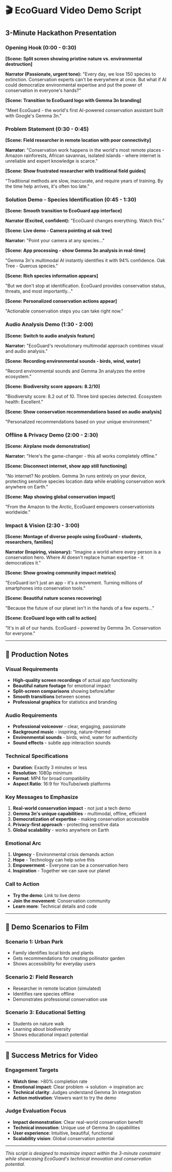 # 🎬 EcoGuard Video Demo Script
## 3-Minute Hackathon Presentation

### **Opening Hook (0:00 - 0:30)**

**[Scene: Split screen showing pristine nature vs. environmental destruction]**

**Narrator (Passionate, urgent tone):**
"Every day, we lose 150 species to extinction. Conservation experts can't be everywhere at once. But what if AI could democratize environmental expertise and put the power of conservation in everyone's hands?"

**[Scene: Transition to EcoGuard logo with Gemma 3n branding]**

"Meet EcoGuard - the world's first AI-powered conservation assistant built with Google's Gemma 3n."

### **Problem Statement (0:30 - 0:45)**

**[Scene: Field researcher in remote location with poor connectivity]**

**Narrator:**
"Conservation work happens in the world's most remote places - Amazon rainforests, African savannas, isolated islands - where internet is unreliable and expert knowledge is scarce."

**[Scene: Show frustrated researcher with traditional field guides]**

"Traditional methods are slow, inaccurate, and require years of training. By the time help arrives, it's often too late."

### **Solution Demo - Species Identification (0:45 - 1:30)**

**[Scene: Smooth transition to EcoGuard app interface]**

**Narrator (Excited, confident):**
"EcoGuard changes everything. Watch this."

**[Scene: Live demo - Camera pointing at oak tree]**

**Narrator:**
"Point your camera at any species..."

**[Scene: App processing - show Gemma 3n analysis in real-time]**

"Gemma 3n's multimodal AI instantly identifies it with 94% confidence. Oak Tree - Quercus species."

**[Scene: Rich species information appears]**

"But we don't stop at identification. EcoGuard provides conservation status, threats, and most importantly..."

**[Scene: Personalized conservation actions appear]**

"Actionable conservation steps you can take right now."

### **Audio Analysis Demo (1:30 - 2:00)**

**[Scene: Switch to audio analysis feature]**

**Narrator:**
"EcoGuard's revolutionary multimodal approach combines visual and audio analysis."

**[Scene: Recording environmental sounds - birds, wind, water]**

"Record environmental sounds and Gemma 3n analyzes the entire ecosystem."

**[Scene: Biodiversity score appears: 8.2/10]**

"Biodiversity score: 8.2 out of 10. Three bird species detected. Ecosystem health: Excellent."

**[Scene: Show conservation recommendations based on audio analysis]**

"Personalized recommendations based on your unique environment."

### **Offline & Privacy Demo (2:00 - 2:30)**

**[Scene: Airplane mode demonstration]**

**Narrator:**
"Here's the game-changer - this all works completely offline."

**[Scene: Disconnect internet, show app still functioning]**

"No internet? No problem. Gemma 3n runs entirely on your device, protecting sensitive species location data while enabling conservation work anywhere on Earth."

**[Scene: Map showing global conservation impact]**

"From the Amazon to the Arctic, EcoGuard empowers conservationists worldwide."

### **Impact & Vision (2:30 - 3:00)**

**[Scene: Montage of diverse people using EcoGuard - students, researchers, families]**

**Narrator (Inspiring, visionary):**
"Imagine a world where every person is a conservation hero. Where AI doesn't replace human expertise - it democratizes it."

**[Scene: Show growing community impact metrics]**

"EcoGuard isn't just an app - it's a movement. Turning millions of smartphones into conservation tools."

**[Scene: Beautiful nature scenes recovering]**

"Because the future of our planet isn't in the hands of a few experts..."

**[Scene: EcoGuard logo with call to action]**

"It's in all of our hands. EcoGuard - powered by Gemma 3n. Conservation for everyone."

---

## 🎥 Production Notes

### **Visual Requirements**
- **High-quality screen recordings** of actual app functionality
- **Beautiful nature footage** for emotional impact
- **Split-screen comparisons** showing before/after
- **Smooth transitions** between scenes
- **Professional graphics** for statistics and branding

### **Audio Requirements**
- **Professional voiceover** - clear, engaging, passionate
- **Background music** - inspiring, nature-themed
- **Environmental sounds** - birds, wind, water for authenticity
- **Sound effects** - subtle app interaction sounds

### **Technical Specifications**
- **Duration**: Exactly 3 minutes or less
- **Resolution**: 1080p minimum
- **Format**: MP4 for broad compatibility
- **Aspect Ratio**: 16:9 for YouTube/web platforms

### **Key Messages to Emphasize**
1. **Real-world conservation impact** - not just a tech demo
2. **Gemma 3n's unique capabilities** - multimodal, offline, efficient
3. **Democratization of expertise** - making conservation accessible
4. **Privacy-first approach** - protecting sensitive data
5. **Global scalability** - works anywhere on Earth

### **Emotional Arc**
1. **Urgency** - Environmental crisis demands action
2. **Hope** - Technology can help solve this
3. **Empowerment** - Everyone can be a conservation hero
4. **Inspiration** - Together we can save our planet

### **Call to Action**
- **Try the demo**: Link to live demo
- **Join the movement**: Conservation community
- **Learn more**: Technical details and code

---

## 📱 Demo Scenarios to Film

### **Scenario 1: Urban Park**
- Family identifies local birds and plants
- Gets recommendations for creating pollinator garden
- Shows accessibility for everyday users

### **Scenario 2: Field Research**
- Researcher in remote location (simulated)
- Identifies rare species offline
- Demonstrates professional conservation use

### **Scenario 3: Educational Setting**
- Students on nature walk
- Learning about biodiversity
- Shows educational impact potential

---

## 🎯 Success Metrics for Video

### **Engagement Targets**
- **Watch time**: >80% completion rate
- **Emotional impact**: Clear problem → solution → inspiration arc
- **Technical clarity**: Judges understand Gemma 3n integration
- **Action motivation**: Viewers want to try the demo

### **Judge Evaluation Focus**
- **Impact demonstration**: Clear real-world conservation benefit
- **Technical innovation**: Unique use of Gemma 3n capabilities
- **User experience**: Intuitive, beautiful, functional
- **Scalability vision**: Global conservation potential

---

*This script is designed to maximize impact within the 3-minute constraint while showcasing EcoGuard's technical innovation and conservation potential.*